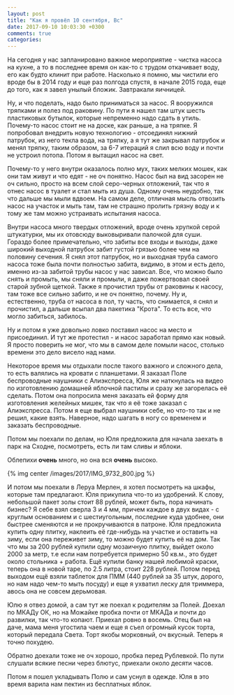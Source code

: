 ```yaml
---
layout: post
title: "Как я провёл 10 сентября, Вс"
date: 2017-09-10 10:03:30 +0300
comments: true
categories: 
---
```

На сегодня у нас запланировано важное мероприятие - чистка насоса на кухне, а то в последнее время он как-то с трудом откачивает воду, его как будто клинит при работе. Насколько я помню, мы чистили его вроде бы в 2014 году и еще раз полгода спустя, в начале 2015 года, еще до того, как я завел унылый бложик. Завтракали яичницей.

Ну, и что поделать, надо было приниматься за насос. Я вооружился тряпками и полез под раковину. По пути я нашел там штук шесть пластиковых бутылок, которые непременно надо сдать в утиль. Почему-то насос стоит не на доске, как раньше, а на тряпке. Я попробовал внедрить новую технологию - отсоединял нижний патрубок, из него текла вода, на тряпку, а я тут же закрывал патрубок и менял тряпку, таким образом, за 6-7 итераций я слил всю воду и почти не устроил потопа. Потом я вытащил насос на свет.

Почему-то у него внутри оказалось полно мух, таких мелких мошек, как они там живут и что едят - не оч понятно. Насос был на вид засорен не оч сильно, просто на всем слой серо-черных отложений, так что я отнес насос в туалет и стал мыть из душа. Одному очень неудобно, так что дальше мы мыли вдвоем. На самом деле, отличная мысль отвозить насос на участок и мыть там, там не страшно пролить грязну воду и к тому же там можно устраивать испытания насоса. 

Внутри насоса много твердых отложений, вроде очень хрупкой серой штукатурки, мы их отовсюду выковыривали палочкой для суши. Гораздо более примечательно, что забиты все входы и выходы, даже широкий выходной патрубок забит густой грязью более чем на половину сечения. Я снял этот патрубок, но и выходная труба самого насоса тоже была почти полностью забита, видимо, в этом и есть дело, именно из-за забитой трубы насос у нас зависал. Все, что можно было снять и промыть, мы сняли и промыли, я даже пожертвовал своей старой зубной щеткой. Также я прочистил трубы от раковины к насосу, там тоже все сильно забито, и не оч понятно, почему. Ну и, естественно, труба от насоса в пол, ту часть, что снимается, я снял и прочистил, а дальше всыпал два пакетика "Крота". То есть все, что могло забиться, забилось.

Ну и потом я уже довольно ловко поставил насос на место и присоединил. И тут же протестил - и насос заработал прямо как новый. Я просто поверить не мог, что мы в самом деле помыли насос, столько времени это дело висело над нами.

Некоторое время мы отдыхали после такого важного и сложного дела, то есть валялись на кровати с планшетами. Я заказал Поле беспроводные наушники с Алиэкспресса, Юля же наткнулась на видео по изготовлению домашней яблочной пастилы и сразу же загорелась её сделать. Потом она попросила меня заказать ей форму для изготовления желейных мишек, так что я её тоже заказал с Алиэкспресса. Потом я еще выбрал наушники себе, но что-то так и не решил, какие взять. Наверное, надо шагать в ногу со временем и заказать беспроводные.

Потом мы поехали по делам, но Юля предложила для начала заехать в парк на Сходне, посмотреть, есть ли там сливы и яблоки.


Облепихи **очень** много, но она вся **очень** высоко.

{% img center /images/2017/IMG_9732_800.jpg %}
 


И потом мы поехали в Леруа Мерлен, я хотел посмотреть на шкафы, которые там предлагают. Юля прикупила что-то из удобрений. К слову, небольшой пакет золы стоит 88 рублей, может быть, пора начинать бизнес? Я себе взял сверла 3 и 4 мм, причем каждое в двух видах - с круглым основанием и с шестиугольным, последние куда удобнее, они быстрее сменяются и не прокручиваются в патроне. Юля предложила купить одну плитку, наклеить её где-нибудь на участке и оставить на зиму, если она переживет зиму, то можно будет купить её на дом. Так что мы за 200 рублей купили одну мозаичную плитку, выйдет около 2000 за метр, т.е если нам потребуется примерно 50 кв.м., это будет около стольника + работа. Ещё купили банку нашей любимой краски, теперь она в новой таре, по 2.5 литра, стоит 228 рублей. Потом перед выходом ещё взяли таблеток для ПММ (440 рублей за 35 штук, дорого, но нам надо чем-то мыть посуду) и еще я ухватил леску для триммера, авось она не совсем дерьмовая.

Юлю я отвез домой, а сам тут же поехал к родителям за Полей. Доехал по МКАДу ОК, но на Можайке пробка почти от МКАДа и почти до развилки, так что-то копают. Приехал ровно в восемь. Отец был на даче, мама меня угостила чаем и еще я съел огромный кусок торта, который передала Света. Торт якобы морковный, оч вкусный. Теперь я точно похудею.

Обратно доехали тоже не оч хорошо, пробка перед Рублевкой. По пути слушали всякие песни через блютус, приехали около десяти часов.

Потом я пошел укладывать Полю и сам уснул в одежде. Юля в это время варила нам пектин из бесплатных яблок.